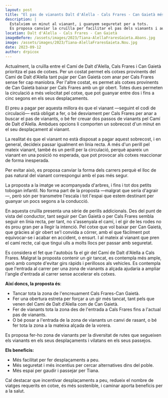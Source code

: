 ```yaml
---
layout: post
title: "El pas de vianants Dalt d'Alella - Cals Frares - Can Gaietà més segur, més ràpid"
description: |
  Estalviem un minut al vianant, i guanyem seguretat per a tots.
  Es proposa canviar la cruïlla per facilitar el pas dels vianants i augmentar la seguretat dels desplaçaments.
location: Dalt d'Alella - Cals Frares - Can Gaietà
imageBefore: /assets/images/2023/Tiana-AlellaFraresGaieta.Abans.jpg
image: /assets/images/2023/Tiana-AlellaFraresGaieta.Nou.jpg
date: 2023-09-12
author: drpicox
---
```


Actualment, la cruïlla entre el Camí de Dalt d'Alella, Cals Frares i Can Gaietà prioritza el pas de cotxes. Per un costat permet els cotxes provinents del Camí de Dalt d'Alella tant pujar per Can Gaietà com anar per Cals Frares sense fer cap maniobra. Per l'altre costat, es permet als cotxes provinents de Can Gaietà baixar per Cals Frares amb un gir obert. Totes dues permeten la circulació a més velocitat pel cotxe, que pot guanyar entre dos i fins a cinc segons en els seus desplaçaments.

El preu a pagar per aquesta millora és que el vianant —seguint el codi de circulació— està obligat a fer, o bé desviament per Cals Frares per anar a buscar el pas de vianants, o bé fer creuar dos passos de vianants pel Camí de Dalt d'Alella. Ambdues opcions li comporten un sobrecost d'un minut en el seu desplaçament al vianant.

La realitat és que el vianant no està disposat a pagar aquest sobrecost, i en general, decideix passar igualment en línia recta. A més d'un perill pel mateix vianant, també és un perill per la circulació, perquè apareix un vianant en una posició no esperada, que pot provocar als cotxes reaccionar de forma inesperada.

Per evitar això, es proposa canviar la forma dels carrers perquè el lloc de pas natural del vianant correspongui amb el pas més segur.

La proposta a la imatge ve acompanyada d'arbres, i fins i tot dos petits tobogan infantil. No forma part de la proposta —malgrat que seria d'agrair—, però són per transmetre l'escala i tot l'espai que estem destinant per guanyar un pocs segons a la conducció.

En aquesta cruïlla presenta una sèrie de perills addicionals. Des del punt de vista del conductor, tant seguir per Can Gaietà o per Cals Frares sembla seguir en línia recta, per tant, no s'assenyala el camí, i el gir de les rodes no és prou gran per a llegir la intenció. Pel cotxe que vol baixar per Can Gaietà, que gràcies al gir obert se'l convida a córrer, amb el que fàcilment pot equivocar-se i acabar en accident, o ensurt. I al mateix al vianant que pren el camí recte, cal que tingui ulls a molts llocs per passar amb seguretat.

Es considera el fet que l'autobús fa el gir del Camí de Dalt d'Alella a Cals Frares. Malgrat la proposta contenir un gir tancat, es contempla més ample, però amb compte d'evitar girs ràpids i perillosos als vehicles. Es contempla que l'entrada al carrer per una zona de vianants a alçada ajudaria a ampliar l'angle d'entrada al carrer sense accelerar els cotxes.

**Així doncs, la proposta és**:

- Tancar tota la zona de l'encreuament Cals Frares-Can Gaietà.
- Fer una obertura estreta per forçar a un gir més tancat, tant pels que venen del Camí de Dalt d'Alella com de Can Gaietà.
- Fer de vianants tota la zona des de l'entrada a Cals Frares fins a l'actual pas de vianants.
- O bé posar a l'entrada de la zona de vianants un canvi de rasant, o bé fer tota la zona a la mateixa alçada de la vorera.

Es proposa fer-ho zona de vianants per la diversitat de rutes que segueixen els vianants en els seus desplaçaments i vilatans en els seus passejos.

**Els beneficis:**

- Més facilitat per fer desplaçaments a peu.
- Més seguretat i més incentius per cercar alternatives dins del poble.
- Més espai per gaudir i passejar per Tiana.

Cal destacar que incentivar desplaçaments a peu, redueix el nombre de viatges requerits en cotxe, és més sostenible, i caminar aporta beneficis per a la salut.
